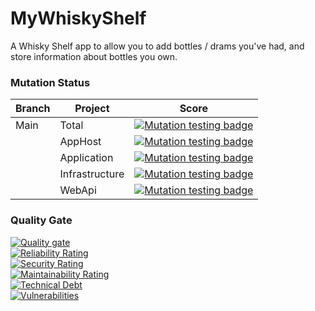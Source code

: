 # MyWhiskyShelf
A Whisky Shelf app to allow you to add bottles / drams you've had, and store information about bottles you own.

### Mutation Status

| Branch | Project        | Score                                                                                                                                                                                                                                                                                                                            |
|--------|----------------|----------------------------------------------------------------------------------------------------------------------------------------------------------------------------------------------------------------------------------------------------------------------------------------------------------------------------------|
| Main   | Total          | [![Mutation testing badge](https://img.shields.io/endpoint?style=flat&url=https%3A%2F%2Fbadge-api.stryker-mutator.io%2Fgithub.com%2FMartinWheelerDotNet%2FMyWhiskyShelf%2Fmain)](https://dashboard.stryker-mutator.io/reports/github.com/MartinWheelerDotNet/MyWhiskyShelf/main)                                                 |
|        | AppHost        | [![Mutation testing badge](https://img.shields.io/endpoint?style=flat&url=https%3A%2F%2Fbadge-api.stryker-mutator.io%2Fgithub.com%2FMartinWheelerDotNet%2FMyWhiskyShelf%2Fmain%3Fmodule%3DAppHost)](https://dashboard.stryker-mutator.io/reports/github.com/MartinWheelerDotNet/MyWhiskyShelf/main?module=AppHost)               |
|        | Application    | [![Mutation testing badge](https://img.shields.io/endpoint?style=flat&url=https%3A%2F%2Fbadge-api.stryker-mutator.io%2Fgithub.com%2FMartinWheelerDotNet%2FMyWhiskyShelf%2Fmain%3Fmodule%3DApplication)](https://dashboard.stryker-mutator.io/reports/github.com/MartinWheelerDotNet/MyWhiskyShelf/main?module=Application)       |
|        | Infrastructure | [![Mutation testing badge](https://img.shields.io/endpoint?style=flat&url=https%3A%2F%2Fbadge-api.stryker-mutator.io%2Fgithub.com%2FMartinWheelerDotNet%2FMyWhiskyShelf%2Fmain%3Fmodule%3DInfrastructure)](https://dashboard.stryker-mutator.io/reports/github.com/MartinWheelerDotNet/MyWhiskyShelf/main?module=Infrastructure) |
|        | WebApi         | [![Mutation testing badge](https://img.shields.io/endpoint?style=flat&url=https%3A%2F%2Fbadge-api.stryker-mutator.io%2Fgithub.com%2FMartinWheelerDotNet%2FMyWhiskyShelf%2Fmain%3Fmodule%3DWebApi)](https://dashboard.stryker-mutator.io/reports/github.com/MartinWheelerDotNet/MyWhiskyShelf/main?module=WebApi)                 |        

### Quality Gate

[![Quality gate](https://sonarcloud.io/api/project_badges/quality_gate?project=MartinWheelerDotNet_MyWhiskyShelf)](https://sonarcloud.io/summary/new_code?id=MartinWheelerDotNet_MyWhiskyShelf)<br>
[![Reliability Rating](https://sonarcloud.io/api/project_badges/measure?project=MartinWheelerDotNet_MyWhiskyShelf&metric=reliability_rating)](https://sonarcloud.io/summary/new_code?id=MartinWheelerDotNet_MyWhiskyShelf)<br>
[![Security Rating](https://sonarcloud.io/api/project_badges/measure?project=MartinWheelerDotNet_MyWhiskyShelf&metric=security_rating)](https://sonarcloud.io/summary/new_code?id=MartinWheelerDotNet_MyWhiskyShelf)<br>
[![Maintainability Rating](https://sonarcloud.io/api/project_badges/measure?project=MartinWheelerDotNet_MyWhiskyShelf&metric=sqale_rating)](https://sonarcloud.io/summary/new_code?id=MartinWheelerDotNet_MyWhiskyShelf)<br>
[![Technical Debt](https://sonarcloud.io/api/project_badges/measure?project=MartinWheelerDotNet_MyWhiskyShelf&metric=sqale_index)](https://sonarcloud.io/summary/new_code?id=MartinWheelerDotNet_MyWhiskyShelf)<br>
[![Vulnerabilities](https://sonarcloud.io/api/project_badges/measure?project=MartinWheelerDotNet_MyWhiskyShelf&metric=vulnerabilities)](https://sonarcloud.io/summary/new_code?id=MartinWheelerDotNet_MyWhiskyShelf)<br>
